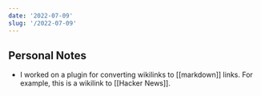 ```yaml
---
date: '2022-07-09'
slug: '/2022-07-09'
---
```


## Personal Notes

- I worked on a plugin for converting wikilinks to [[markdown]] links. For example, this is a wikilink to [[Hacker News]].
